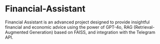 # Financial-Assistant
Financial Assistant is an advanced project designed to provide insightful financial and economic advice using the power of GPT-4o, RAG (Retrieval-Augmented Generation) based on FAISS, and integration with the Telegram API.
